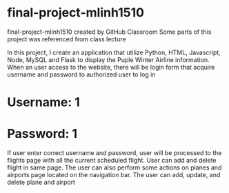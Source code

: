 # final-project-mlinh1510
final-project-mlinh1510 created by GitHub Classroom
Some parts of this project was referenced from class lecture

In this project, I create an application that utilize Python, HTML, Javascript, Node, MySQL and Flask to display the Puple Winter Airline information.
When an user access to the website, there will be login form that acquire username and password to authorized user to log in
# Username: 1
# Password: 1
If user enter correct username and password, user will be processed to the flights page with all the current scheduled flight. User can add and delete flight in same page.
The user can also perform some actions on planes and airports page located on the navigation bar.
The user can add, update, and delete plane and airport
